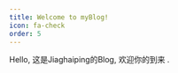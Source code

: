 ```yaml
---
title: Welcome to myBlog!
icon: fa-check
order: 5
---
```


<div>
	Hello, 这是Jiaghaiping的Blog, 欢迎你的到来 .
</div>